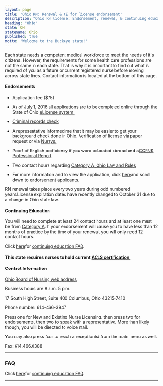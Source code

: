 ```yaml
---
layout: page
title: 'Ohio RN: Renewal & CE for license endorsement'
description: "Ohio RN license: Endorsement, renewal, & continuing education. Stay informed & meet criteria for your profession."
heading: "Ohio"
state: OH
statename: Ohio
published: true
motto: 'Welcome to the Buckeye state!'
---
```


Each state needs a competent medical workforce to meet the needs of it's
citizens. However, the requirements for some health care professions are
not the same in each state. That is why it is important to find out what
is required of you as a future or current registered nurse before moving
across state lines. Contact information is located at the bottom of this
page.

#### Endorsements

-   Application fee (\$75)

-   As of July 1, 2016 all applications are to be completed online
    through the State of Ohio [eLicense
    system.](https://elicense.ohio.gov/OH_CommunitiesLogin)

-   [Criminal records
    check](https://nursing.ohio.gov/wp-content/uploads/2019/07/CRC_Process.pdf)

-   A representative informed me that it may be easier to get your
    background check done in Ohio. Verification of license via paper
    request or via [Nursys.](https://www.nursys.com)

-   Proof of English proficiency if you were educated abroad and a[CGFNS
    Professional
    Report](https://www.cgfns.org/services/credentials-evaluation/credentials-evaluation-service-professional-report/)

-   Two contact hours regarding [Category A, Ohio Law and
    Rules](https://codes.ohio.gov/oac/4723-14-03v1)

-   For more information and to view the application, click
    [here](https://www.nursing.ohio.gov/forms.htm#ExamEndorseForms)and
    scroll down to endorsement applicants.

RN renewal takes place every two years during odd numbered years.License
expiration dates have recently changed to October 31 due to a change in
Ohio state law.

#### Continuing Education

You will need to complete at least 24 contact hours and at least one
must be from [Category
A](https://codes.ohio.gov/oac/4723-14-03v1).
If your endorsement will cause you to have less than 12 months of
practice by the time of your renewal, you will only need 12 contact
hours.

Click [here](https://nursing.ohio.gov/continuing-education-and-pre-licensure/continuing-education/ce-requirements-for-renewal)for
[continuing education
FAQ](https://nursing.ohio.gov/continuing-education-and-pre-licensure/continuing-education/ce-requirements-for-renewal).

#### This state requires nurses to hold current [ACLS certification.](https://www.acls.net/ohio-acls-pals-bls)

#### Contact Information

[Ohio Board of Nursing web address](https://www.nursing.ohio.gov/)

Business hours are 8 a.m. 5 p.m.

17 South High Street, Suite 400
Columbus, Ohio
43215-7410

Phone number: 614-466-3947

Press one for New and Existing Nurse Licensing, then press two for
endorsements, then two to speak with a representative. More than likely
though, you will be directed to voice mail.

You may also press four to reach a receptionist from the main menu as
well.

Fax: 614.466.0388

* * * * *

### FAQ

Click [here](https://nursing.ohio.gov/continuing-education-and-pre-licensure/continuing-education/ce-requirements-for-renewal)for
[continuing education
FAQ](https://nursing.ohio.gov/continuing-education-and-pre-licensure/continuing-education/ce-requirements-for-renewal).

* * * * *
